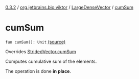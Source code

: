 [0.3.2](../../index.md) / [org.jetbrains.bio.viktor](../index.md) / [LargeDenseVector](index.md) / [cumSum](.)

# cumSum

`fun cumSum(): Unit` [(source)](https://github.com/JetBrains-Research/viktor/blob/0.3.2/src/main/kotlin/org/jetbrains/bio/viktor/DenseVector.kt#L68)

Overrides [StridedVector.cumSum](../-strided-vector/cum-sum.md)

Computes cumulative sum of the elements.

The operation is done **in place**.

